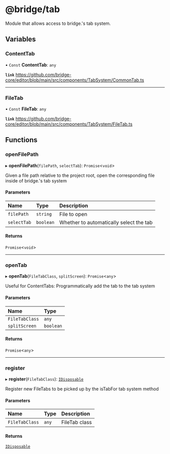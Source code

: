 # @bridge/tab

Module that allows access to bridge.'s tab system.

## Variables

### ContentTab

• `Const` **ContentTab**: `any`

**`link`** https://github.com/bridge-core/editor/blob/main/src/components/TabSystem/CommonTab.ts

___

### FileTab

• `Const` **FileTab**: `any`

**`link`** https://github.com/bridge-core/editor/blob/main/src/components/TabSystem/FileTab.ts

## Functions

### openFilePath

▸ **openFilePath**(`filePath`, `selectTab`): `Promise`<`void`\>

Given a file path relative to the project root, open the corresponding file inside of bridge.'s tab system

#### Parameters

| Name | Type | Description |
| :------ | :------ | :------ |
| `filePath` | `string` | File to open |
| `selectTab` | `boolean` | Whether to automatically select the tab |

#### Returns

`Promise`<`void`\>

___

### openTab

▸ **openTab**(`FileTabClass`, `splitScreen`): `Promise`<`any`\>

Useful for ContentTabs: Programmatically add the tab to the tab system

#### Parameters

| Name | Type |
| :------ | :------ |
| `FileTabClass` | `any` |
| `splitScreen` | `boolean` |

#### Returns

`Promise`<`any`\>

___

### register

▸ **register**(`FileTabClass`): [`IDisposable`](../interfaces/idisposable.md)

Register new FileTabs to be picked up by the isTabFor tab system method

#### Parameters

| Name | Type | Description |
| :------ | :------ | :------ |
| `FileTabClass` | `any` | FileTab class |

#### Returns

[`IDisposable`](../interfaces/idisposable.md)
